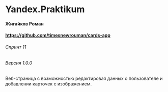 # Yandex.Praktikum
#### Жигайков Роман
#### https://github.com/timesnewrouman/cards-app
###### Спринт 11
###### Версия 1.0.0

Веб-страница с возможностью редактировая данных о пользователе и добавлении карточек с изображением.